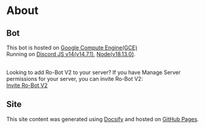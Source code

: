# About

## Bot

This bot is hosted on [Google Compute Engine(GCE)](https://cloud.google.com/compute)<br>
Running on [Discord JS v14(v14.7.1)](https://discordjs.guide), [Node(v18.13.0)](https://nodejs.org/en/).<br><br>

Looking to add Ro-Bot V2 to your server? If you have Manage Server permissions for your server, you can invite Ro-Bot V2:<br>
[Invite Ro-Bot V2](https://discord.com/api/oauth2/authorize?client_id=705029087869141033&scope=bot+applications.commands&permissions=8)

## Site

This site content was generated using [Docsify](https://docsify.js.org/#/) and hosted on [GitHub Pages](https://pages.github.com).
